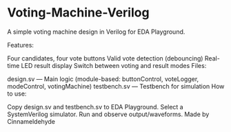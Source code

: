 # Voting-Machine-Verilog

A simple voting machine design in Verilog for EDA Playground.

Features:

Four candidates, four vote buttons
Valid vote detection (debouncing)
Real-time LED result display
Switch between voting and result modes
Files:

design.sv — Main logic (module-based: buttonControl, voteLogger, modeControl, votingMachine)
testbench.sv — Testbench for simulation
How to use:

Copy design.sv and testbench.sv to EDA Playground.
Select a SystemVerilog simulator.
Run and observe output/waveforms.
Made by Cinnameldehyde
